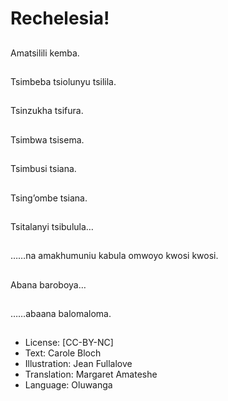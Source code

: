 # Rechelesia!

##
Amatsilili kemba.


##
Tsimbeba tsiolunyu
tsilila.


##
Tsinzukha tsifura.


##
Tsimbwa tsisema.


##
Tsimbusi tsiana.


##
Tsing’ombe tsiana.


##
Tsitalanyi tsibulula…


##
……na amakhumuniu
kabula omwoyo kwosi
kwosi.


##
Abana baroboya…


##
……abaana
balomaloma.


##

##
* License: [CC-BY-NC]
* Text: Carole Bloch
* Illustration: Jean Fullalove
* Translation: Margaret Amateshe
* Language: Oluwanga

